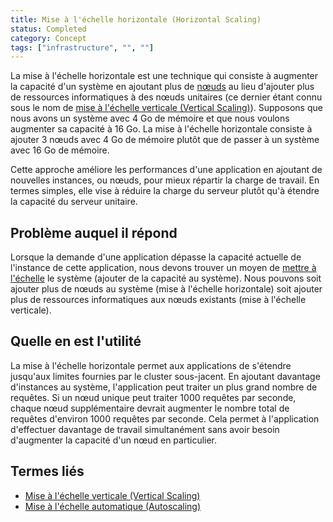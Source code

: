 ```yaml
---
title: Mise à l'échelle horizontale (Horizontal Scaling)
status: Completed
category: Concept
tags: ["infrastructure", "", ""]
---
```


La mise à l'échelle horizontale est une technique qui consiste à augmenter la capacité d'un système en ajoutant plus de [nœuds](/fr/nodes/) au lieu d'ajouter plus de ressources informatiques à des nœuds unitaires (ce dernier étant connu sous le nom de [mise à l'échelle verticale (Vertical Scaling)](/fr/vertical-scaling/)).
Supposons que nous avons un système avec 4 Go de mémoire et que nous voulons augmenter sa capacité à 16 Go.
La mise à l'échelle horizontale consiste à ajouter 3 nœuds avec 4 Go de mémoire plutôt que de passer à un système avec 16 Go de mémoire.

Cette approche améliore les performances d'une application en ajoutant de nouvelles instances, ou nœuds, pour mieux répartir la charge de travail.
En termes simples, elle vise à réduire la charge du serveur plutôt qu'à étendre la capacité du serveur unitaire.

## Problème auquel il répond

Lorsque la demande d'une application dépasse la capacité actuelle de l'instance de cette application, nous devons trouver un moyen de [mettre à l'échelle](/fr/scalability/) le système (ajouter de la capacité au système).
Nous pouvons soit ajouter plus de nœuds au système (mise à l'échelle horizontale) soit ajouter plus de ressources informatiques aux nœuds existants (mise à l'échelle verticale).

## Quelle en est l'utilité

La mise à l'échelle horizontale permet aux applications de s'étendre jusqu'aux limites fournies par le cluster sous-jacent.
En ajoutant davantage d'instances au système, l'application peut traiter un plus grand nombre de requêtes.
Si un nœud unique peut traiter 1000 requêtes par seconde, chaque nœud supplémentaire devrait augmenter le nombre total de requêtes d'environ 1000 requêtes par seconde. 
Cela permet à l'application d'effectuer davantage de travail simultanément sans avoir besoin d'augmenter la capacité d'un nœud en particulier.

## Termes liés

* [Mise à l'échelle verticale (Vertical Scaling)](/fr/vertical-scaling/)
* [Mise à l'échelle automatique (Autoscaling)](/fr/auto-scaling/)
